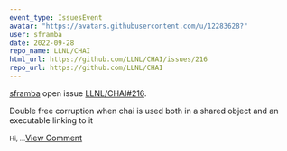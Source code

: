 ```yaml
---
event_type: IssuesEvent
avatar: "https://avatars.githubusercontent.com/u/12283628?"
user: sframba
date: 2022-09-28
repo_name: LLNL/CHAI
html_url: https://github.com/LLNL/CHAI/issues/216
repo_url: https://github.com/LLNL/CHAI
---
```


<a href='https://github.com/sframba' target='_blank'>sframba</a> open issue <a href='https://github.com/LLNL/CHAI/issues/216' target='_blank'>LLNL/CHAI#216</a>.

<p>Double free corruption when chai is used both in a shared object and an executable linking to it</p><small>Hi,...</small><a href='https://github.com/LLNL/CHAI/issues/216' target='_blank'>View Comment</a>